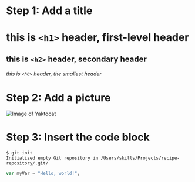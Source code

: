 # Step 1: Add a title

# this is `<h1>` header, first-level header
## this is `<h2>` header, secondary header 
###### this is `<h6>` header, the smallest header 

# Step 2: Add a picture
![Image of Yaktocat](https://octodex.github.com/images/yaktocat.png)

# Step 3: Insert the code block
```
$ git init
Initialized empty Git repository in /Users/skills/Projects/recipe-repository/.git/
```

``` javascript
var myVar = "Hello, world!";
```


